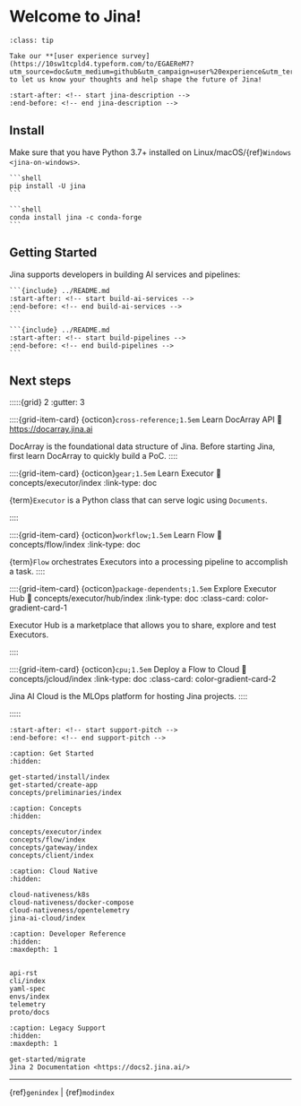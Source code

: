 # Welcome to Jina!

```{admonition} Survey
:class: tip

Take our **[user experience survey](https://10sw1tcpld4.typeform.com/to/EGAEReM7?utm_source=doc&utm_medium=github&utm_campaign=user%20experience&utm_term=feb2023&utm_content=survey)** to let us know your thoughts and help shape the future of Jina!
```

```{include} ../README.md
:start-after: <!-- start jina-description -->
:end-before: <!-- end jina-description -->
```

## Install

Make sure that you have Python 3.7+ installed on Linux/macOS/{ref}`Windows <jina-on-windows>`.

````{tab} via PyPI
```shell
pip install -U jina
```
````
````{tab} via Conda
```shell
conda install jina -c conda-forge
```
````

## Getting Started
Jina supports developers in building AI services and pipelines:

````{tab} Build AI Services
```{include} ../README.md
:start-after: <!-- start build-ai-services -->
:end-before: <!-- end build-ai-services -->
```
````

````{tab} Build Pipelines
```{include} ../README.md
:start-after: <!-- start build-pipelines -->
:end-before: <!-- end build-pipelines -->
```
````


## Next steps

:::::{grid} 2
:gutter: 3


::::{grid-item-card} {octicon}`cross-reference;1.5em` Learn DocArray API
:link: https://docarray.jina.ai

DocArray is the foundational data structure of Jina. Before starting Jina, first learn DocArray to quickly build a PoC. 
::::

::::{grid-item-card} {octicon}`gear;1.5em` Learn Executor
:link: concepts/executor/index
:link-type: doc

{term}`Executor` is a Python class that can serve logic using `Documents`.

::::

::::{grid-item-card} {octicon}`workflow;1.5em` Learn Flow
:link: concepts/flow/index
:link-type: doc


{term}`Flow` orchestrates Executors into a processing pipeline to accomplish a task.
::::

::::{grid-item-card} {octicon}`package-dependents;1.5em` Explore Executor Hub
:link: concepts/executor/hub/index
:link-type: doc
:class-card: color-gradient-card-1


Executor Hub is a marketplace that allows you to share, explore and test Executors.

::::


::::{grid-item-card} {octicon}`cpu;1.5em` Deploy a Flow to Cloud
:link: concepts/jcloud/index
:link-type: doc
:class-card: color-gradient-card-2

Jina AI Cloud is the MLOps platform for hosting Jina projects.
::::



:::::

```{include} ../README.md
:start-after: <!-- start support-pitch -->
:end-before: <!-- end support-pitch -->
```


```{toctree}
:caption: Get Started
:hidden:

get-started/install/index
get-started/create-app
concepts/preliminaries/index
```

```{toctree}
:caption: Concepts
:hidden:

concepts/executor/index
concepts/flow/index
concepts/gateway/index
concepts/client/index
```

```{toctree}
:caption: Cloud Native
:hidden:

cloud-nativeness/k8s
cloud-nativeness/docker-compose
cloud-nativeness/opentelemetry
jina-ai-cloud/index
```



```{toctree}
:caption: Developer Reference
:hidden:
:maxdepth: 1


api-rst
cli/index
yaml-spec
envs/index
telemetry
proto/docs
```

```{toctree}
:caption: Legacy Support
:hidden:
:maxdepth: 1

get-started/migrate
Jina 2 Documentation <https://docs2.jina.ai/>
```


---
{ref}`genindex` | {ref}`modindex`

